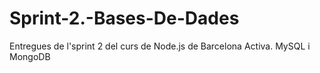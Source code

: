 # Sprint-2.-Bases-De-Dades
Entregues de l'sprint 2 del curs de Node.js de Barcelona Activa. MySQL i MongoDB
